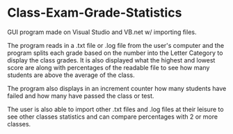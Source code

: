 # Class-Exam-Grade-Statistics

GUI program made on Visual Studio and VB.net w/ importing files.

The program reads in a .txt file or .log file from the user's computer and the program splits each grade based on the number into the Letter Category to display the class grades. It is also displayed what the highest and lowest score are along with percentages of the readable file to see how many students are above the average of the class.

The program also displays in an increment counter how many students have failed and how many have passed the class or test.

The user is also able to import other .txt files and .log files at their leisure to see other classes statistics and can compare percentages with 2 or more classes.

